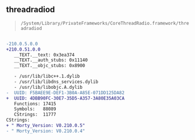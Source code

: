 ## threadradiod

> `/System/Library/PrivateFrameworks/CoreThreadRadio.framework/threadradiod`

```diff

-210.0.5.0.0
+210.0.51.0.0
   __TEXT.__text: 0x3ea374
   __TEXT.__auth_stubs: 0x11140
   __TEXT.__objc_stubs: 0x8900

   - /usr/lib/libc++.1.dylib
   - /usr/lib/libdns_services.dylib
   - /usr/lib/libobjc.A.dylib
-  UUID: F5BAEE9E-DEF1-3B0A-A85E-071DD125DA82
+  UUID: 4DBB90FC-30E7-35D5-A357-3A80E35A03CA
   Functions: 17415
   Symbols:   88089
   CStrings:  11777
CStrings:
+ " Morty_Version: V0.210.0.5"
- " Morty_Version: V0.210.0.4"

```
